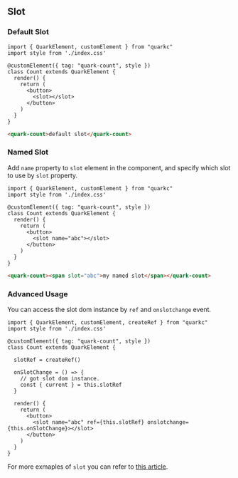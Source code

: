 ## Slot
### Default Slot

```tsx
import { QuarkElement, customElement } from "quarkc"
import style from './index.css'

@customElement({ tag: "quark-count", style })
class Count extends QuarkElement {
  render() {
    return (
      <button>
        <slot></slot>
      </button>
    )
  }
}
```

```html
<quark-count>default slot</quark-count>
```

### Named Slot
Add `name` property to `slot` element in the component, and specify which slot to use by `slot` property.

```tsx
import { QuarkElement, customElement } from "quarkc"
import style from './index.css'

@customElement({ tag: "quark-count", style })
class Count extends QuarkElement {
  render() {
    return (
      <button>
        <slot name="abc"></slot>
      </button>
    )
  }
}
```

```html
<quark-count><span slot="abc">my named slot</span></quark-count>
```
### Advanced Usage
You can access the slot dom instance by `ref` and `onslotchange` event.

```tsx
import { QuarkElement, customElement, createRef } from "quarkc"
import style from './index.css'

@customElement({ tag: "quark-count", style })
class Count extends QuarkElement {

  slotRef = createRef()

  onSlotChange = () => {
    // got slot dom instance.
    const { current } = this.slotRef
  }

  render() {
    return (
      <button>
        <slot name="abc" ref={this.slotRef} onslotchange={this.onSlotChange}></slot>
      </button>
    )
  }
}
```

For more exmaples of `slot` you can refer to [this article](https://developer.mozilla.org/en-US/docs/Web/Web_Components/Using_templates_and_slots).
